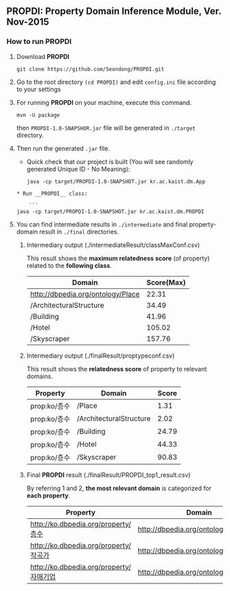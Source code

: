 ## PROPDI: Property Domain Inference Module,  Ver. Nov-2015  

### How to run PROPDI

1. Download __PROPDI__
    ```
    git clone https://github.com/Seondong/PROPDI.git 
    ```

2. Go to the root directory `(cd PROPDI)` and edit `config.ini` file according to your settings

3. For running __PROPDI__ on your machine, execute this command. <br>

    ```
    mvn -U package
    ```
   then `PROPDI-1.0-SNAPSHOR.jar` file will be generated in `./target` directory.

4. Then run the generated `.jar` file.
    * Quick check that our project is built (You will see randomly generated Unique ID - No Meaning):

        ```
        java -cp target/PROPDI-1.0-SNAPSHOT.jar kr.ac.kaist.dm.App
	```
    * Run __PROPDI__ class:
        
        ```
	java -cp target/PROPDI-1.0-SNAPSHOT.jar kr.ac.kaist.dm.PROPDI
	```
		
5. You can find intermediate results in `./intermediate` and final property-domain result in `./final` directories.

    1. Intermediary output (./intermediateResult/classMaxConf.csv)
    
        This result shows the __maximum relatedness score__ (of property) related to the __following class__.

        | Domain                            | Score(Max) |
        |-----------------------------------|--------------|
        | http://dbpedia.org/ontology/Place |        22.31 |
        | /ArchitecturalStructure           |        34.49 |
        | /Building                         |        41.96 |
        | /Hotel                            |       105.02 |
        | /Skyscraper                       |       157.76 |	


    2. Intermediary output (./finalResult/proptypeconf.csv)
    
        This result shows the __relatedness score__ of property to relevant domains.

        | Property     | Domain                  | Score |
        |--------------|-------------------------|---------|
        | prop:ko/층수 | /Place                  |    1.31 |
        | prop:ko/층수 | /ArchitecturalStructure |    2.02 |
        | prop:ko/층수 | /Building               |   24.79 |
        | prop:ko/층수 | /Hotel                  |   44.33 |
        | prop:ko/층수 | /Skyscraper             |   90.83 |


    3.  Final __PROPDI__ result (./finalResult/PROPDI_top1_result.csv)

        By referring 1 and 2, __the most relevant domain__ is categorized for __each property__.

        | Property                                | Domain                               |
        |-----------------------------------------|--------------------------------------|
        | http://ko.dbpedia.org/property/층수     | http://dbpedia.org/ontology/Building |
        | http://ko.dbpedia.org/property/작곡가   | http://dbpedia.org/ontology/Song     |
        | http://ko.dbpedia.org/property/자매기업 | http://dbpedia.org/ontology/Company  |
